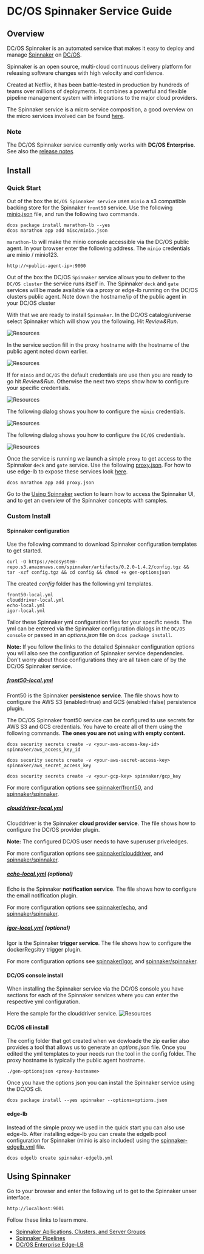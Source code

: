 # DC/OS Spinnaker Service Guide

## Overview

DC/OS Spinnaker is an automated service that makes it easy to deploy and manage [Spinnaker](https://www.spinnaker.io/) on [DC/OS](https://mesosphere.com/product/).

Spinnaker is an open source, multi-cloud continuous delivery platform for releasing software changes with high velocity and confidence.

Created at Netflix, it has been battle-tested in production by hundreds of teams over millions of deployments. It combines a powerful and flexible pipeline management system with integrations to the major cloud providers.

The Spinnaker service is a micro service composition, a good overview on the micro services involved can be found [here](https://www.spinnaker.io/reference/architecture/).

### Note
The DC/OS Spinnaker service currently only works with **DC/OS Enterprise**. See also the [release notes](docs/RELEASE_NOTES.md).

## Install

### Quick Start
Out of the box the `DC/OS Spinnaker service` uses `minio` a s3 compatible backing store for the Spinnaker `front50` service. Use the following [minio.json](misc/minio.json) file, and run the following two commands.
```
dcos package install marathon-lb --yes
dcos marathon app add misc/minio.json
```

`marathon-lb` will make the minio console accessible via the DC/OS public agent. In your browser enter the following address. The `minio` credentials are minio / minio123.
```
http://<public-agent-ip>:9000
```

Out of the box the DC/OS `Spinnaker` service allows you to deliver to the `DC/OS cluster` the service runs itself in. The Spinnaker `deck` and `gate` services will be made available via a proxy or edge-lb running on the DC/OS clusters public agent. Note down the hostname/ip of the public agent in your DC/OS cluster


With that we are ready to install `Spinnaker`. In the DC/OS catalog/universe select Spinnaker which will show you the following. Hit *Review&Run*.

![Resources](docs/img/inst01.png)

In the service section fill in the proxy hostname with the hostname of the public agent noted down earlier.

![Resources](docs/img/inst02.png)

If for `minio` and `DC/OS` the default credentials are use then you are ready to go hit *Review&Run*. Otherwise the next two steps show how to configure your specific credentials.

![Resources](docs/img/inst03.png)

The following dialog shows you how to configure the `minio` credentials.

![Resources](docs/img/inst04.png)

The following dialog shows you how to configure the `DC/OS` credentials.

![Resources](docs/img/inst05.png)


Once the service is running we launch a simple `proxy` to get access to the Spinnaker `deck` and `gate` service. Use the following [proxy.json](misc/proxy.json). For how to use edge-lb to expose these services look [here]().
```
dcos marathon app add proxy.json
```

Go to the [Using Spinnaker](#using-spinnaker) section to learn how to access the Spinnaker UI, and to get an overview of the Spinnaker concepts with samples.

### Custom Install

#### Spinnaker configuration

Use the following command to download Spinnaker configuration templates to get started.
```
curl -O https://ecosystem-repo.s3.amazonaws.com/spinnaker/artifacts/0.2.0-1.4.2/config.tgz && tar -xzf config.tgz && cd config && chmod +x gen-optionsjson
```

The created *config* folder has the following yml templates.
```
front50-local.yml
clouddriver-local.yml
echo-local.yml
igor-local.yml
```

Tailor these Spinnaker yml configuration files for your specific needs. The yml can be entered via the Spinnaker configuration dialogs in the `DC/OS console` or passed in an *options.json* file on `dcos package install`.

**Note:** If you follow the links to the detailed Spinnaker configuration options you will also see the configuration of Spinnaker service dependencies. Don't worry about those configurations they are all taken care of by the DC/OS Spinnaker service.

##### [front50-local.yml](misc/config/front50-local.yml)
Front50 is the Spinnaker **persistence service**. The file shows how to configure the AWS S3 (enabled=true) and GCS (enabled=false) persistence plugin.

The DC/OS Spinnaker front50 service can be configured to use secrets for AWS S3 and GCS credentials. You have to create all of them using the following commands. **The ones you are not using with empty content.**
```
dcos security secrets create -v <your-aws-access-key-id> spinnaker/aws_access_key_id

dcos security secrets create -v <your-aws-secret-access-key> spinnaker/aws_secret_access_key

dcos security secrets create -v <your-gcp-key> spinnaker/gcp_key
```

For more configuration options see [spinnaker/front50](https://github.com/spinnaker/front50/blob/master/front50-web/config/front50.yml), and [spinnaker/spinnaker](https://github.com/spinnaker/spinnaker/blob/master/config/front50.yml).

##### [clouddriver-local.yml](misc/config/clouddriver-local.yml)
Clouddriver is the Spinnaker **cloud provider service**. The file shows how to configure the DC/OS provider plugin.

**Note:** The configured DC/OS user needs to have superuser priveledges.

For more configuration options see [spinnaker/clouddriver](https://github.com/spinnaker/clouddriver/blob/master/clouddriver-web/config/clouddriver.yml), and [spinnaker/spinnaker](https://github.com/spinnaker/spinnaker/blob/master/config/clouddriver.yml).

##### [echo-local.yml](misc/config/echo-local.yml) (optional)
Echo is the Spinnaker **notification service**. The file shows how to configure the email notification plugin.

For more configuration options see [spinnaker/echo](https://github.com/spinnaker/echo/blob/master/echo-web/config/echo.yml), and [spinnaker/spinnaker](https://github.com/spinnaker/spinnaker/blob/master/config/echo.yml).

##### [igor-local.yml](misc/config/igor-local.yml) (optional)
Igor is the Spinnaker **trigger service**. The file shows how to configure the dockerRegsitry trigger plugin.

For more configuration options see [spinnaker/igor](https://github.com/spinnaker/igor/blob/master/igor-web/config/igor.yml), and [spinnaker/spinnaker](https://github.com/spinnaker/spinnaker/blob/master/config/igor.yml).

#### DC/OS console install
When installing the Spinnaker service via the DC/OS console you have sections for each of the Spinnaker services where you can enter the respective yml configuration.

Here the sample for the clouddriver service.
![Resources](docs/img/inst05.png)

#### DC/OS cli install
The config folder that got created when we dowloade the zip earlier also provides a tool that allows us to generate an *options.json* file. Once you edited the yml templates to your needs run the tool in the config folder. The proxy hostname is typically the public agent hostname.
```
./gen-optionsjson <proxy-hostname>
```

Once you have the options json you can install the Spinnaker service using the DC/OS cli.
```
dcos package install --yes spinnaker --options=options.json
```

#### edge-lb
Instead of the simple proxy we used in the quick start you can also use edge-lb. After installing edge-lb you can create the edgelb pool configuration for Spinnaker (minio is also included) using the [spinnaker-edgelb.yml](misc/spinnaker-edgelb.yml) file.
```
dcos edgelb create spinnaker-edgelb.yml
```

## Using Spinnaker

Go to your browser and enter the following url to get to the Spinnaker unser interface.

```
http://localhost:9001
```

Follow these links to learn more.
* [Spinnaker Apllications, Clusters, and Server Groups](docs/APPLICATIONS_CLUSTERS_SERVERGROUPS.md)
* [Spinnaker Pipelines](docs/PIPELINES.md)
* [DC/OS Enterprise Edge-LB](docs/EDGE_LB.md)
